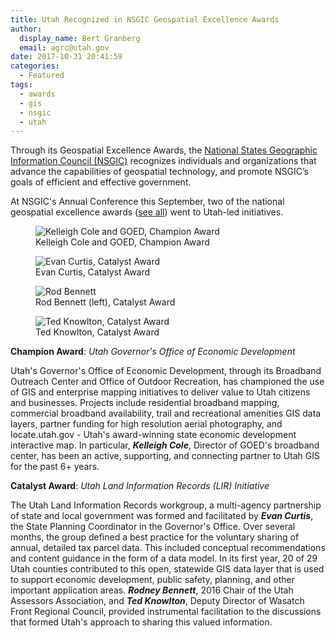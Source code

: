 ```yaml
---
title: Utah Recognized in NSGIC Geospatial Excellence Awards
author:
  display_name: Bert Granberg
  email: agrc@utah.gov
date: 2017-10-31 20:41:59
categories:
  - Featured
tags:
  - awards
  - gis
  - nsgic
  - utah
---
```

Through its Geospatial Excellence Awards, the [National States Geographic Information Council (NSGIC)](https://nsgic.org) recognizes individuals and organizations that advance the capabilities of geospatial technology, and promote NSGIC’s goals of efficient and effective government.

At NSGIC's Annual Conference this September, two of the national geospatial excellence awards ([see all](https://nsgic.memberclicks.net/2017-NSGIC-awards0)) went to Utah-led initiatives.

<div class="flex flex--center flex--around">
  <figure class="caption">
    <img class="caption__image" src="{% link images/nsgic_awards/KColeGOEDSmall.png %}" alt="Kelleigh Cole and GOED, Champion Award" loading="lazy" />
    <figcaption class="caption__text">Kelleigh Cole and GOED, Champion Award</figcaption>
  </figure>
  <figure class="caption">
    <img class="caption__image" src="{% link images/nsgic_awards/ECurtisSmall.png %}" alt="Evan Curtis, Catalyst Award" loading="lazy" />
    <figcaption class="caption__text">Evan Curtis, Catalyst Award</figcaption>
  </figure>
  <figure class="caption">
    <img class="caption__image" src="{% link images/nsgic_awards/RodBennett.png %}" alt="Rod Bennett" loading="lazy" />
    <figcaption class="caption__text">Rod Bennett (left), Catalyst Award</figcaption>
  </figure>
  <figure class="caption">
    <img class="caption__image" src="{% link images/nsgic_awards/TKnowltonSmall.png %}" alt="Ted Knowlton, Catalyst Award" loading="lazy" />
    <figcaption class="caption__text">Ted Knowlton, Catalyst Award</figcaption>
  </figure>
</div>

**Champion Award**: _Utah Governor's Office of Economic Development_

Utah's Governor's Office of Economic Development, through its Broadband Outreach Center and Office of Outdoor Recreation, has championed the use of GIS and enterprise mapping initiatives to deliver value to Utah citizens and businesses. Projects include residential broadband mapping, commercial broadband availability, trail and recreational amenities GIS data layers, partner funding for high resolution aerial photography, and locate.utah.gov - Utah's award-winning state economic development interactive map. In particular, **_Kelleigh Cole_**, Director of GOED's broadband center, has been an active, supporting, and connecting partner to Utah GIS for the past 6+ years.

**Catalyst Award**: _Utah Land Information Records (LIR) Initiative_

The Utah Land Information Records workgroup, a multi-agency partnership of state and local government was formed and facilitated by **_Evan Curtis_**, the State Planning Coordinator in the Governor's Office. Over several months, the group defined a best practice for the voluntary sharing of annual, detailed tax parcel data. This included conceptual recommendations and content guidance in the form of a data model. In its first year, 20 of 29 Utah counties contributed to this open, statewide GIS data layer that is used to support economic development, public safety, planning, and other important application areas. **_Rodney Bennett_**, 2016 Chair of the Utah Assessors Association, and **_Ted Knowlton_**, Deputy Director of Wasatch Front Regional Council, provided instrumental facilitation to the discussions that formed Utah's approach to sharing this valued information.
